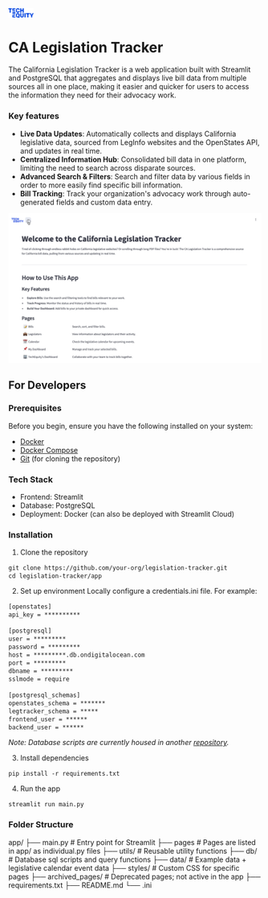<img src="app/assets/logo.png" alt="TechEquity Logo" width="10%"/>

# CA Legislation Tracker
The California Legislation Tracker is a web application built with Streamlit and PostgreSQL that aggregates and displays live bill data from multiple sources all in one place, making it easier and quicker for users to access the information they need for their advocacy work.

### Key features
- **Live Data Updates**: Automatically collects and displays California legislative data, sourced from LegInfo websites and the OpenStates API, and updates in real time.
- **Centralized Information Hub**: Consolidated bill data in one platform, limiting the need to search across disparate sources.
- **Advanced Search & Filters**: Search and filter data by various fields in order to more easily find specific bill information.
- **Bill Tracking**: Track your organization's advocacy work through auto-generated fields and custom data entry.

![App Demo](app/assets/demo.gif)


## For Developers

### Prerequisites
Before you begin, ensure you have the following installed on your system:

- [Docker](https://docs.docker.com/get-docker/)
- [Docker Compose](https://docs.docker.com/compose/)
- [Git](https://git-scm.com/) (for cloning the repository)

### Tech Stack
- Frontend: Streamlit
- Database: PostgreSQL
- Deployment: Docker (can also be deployed with Streamlit Cloud)

### Installation

1. Clone the repository
```
git clone https://github.com/your-org/legislation-tracker.git
cd legislation-tracker/app
```

2. Set up environment
Locally configure a credentials.ini file. For example:

```
[openstates]
api_key = **********

[postgresql]
user = *********
password = *********
host = *********.db.ondigitalocean.com
port = *********
dbname = *********
sslmode = require

[postgresql_schemas]
openstates_schema = *******
legtracker_schema = *****
frontend_user = ******
backend_user = ******

```
*Note: Database scripts are currently housed in another [repository](https://github.com/techequitycollaborative/ca-leg-tracker).*

3. Install dependencies
```
pip install -r requirements.txt
```

4. Run the app
```
streamlit run main.py
```

### Folder Structure

app/
├── main.py                  # Entry point for Streamlit
├── pages                    # Pages are listed in app/ as individual.py files
├── utils/                   # Reusable utility functions
├── db/                      # Database sql scripts and query functions
├── data/                    # Example data + legislative calendar event data
├── styles/                  # Custom CSS for specific pages
├── archived_pages/          # Deprecated pages; not active in the app
├── requirements.txt
├── README.md
└── .ini
